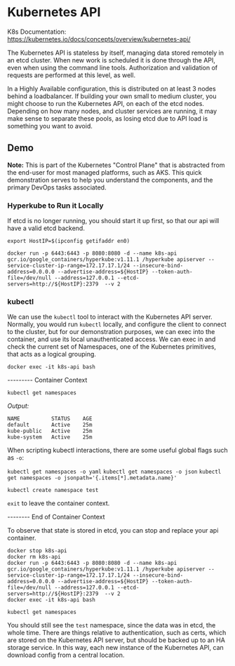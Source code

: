 # Kubernetes API

K8s Documentation: https://kubernetes.io/docs/concepts/overview/kubernetes-api/

The Kubernetes API is stateless by itself, managing data stored remotely in an etcd cluster. When new work is scheduled it is done through the API, even when using the command line tools. Authorization and validation of requests are performed at this level, as well.

In a Highly Available configuration, this is distributed on at least 3 nodes behind a loadbalancer. If building your own small to medium cluster, you might choose to run the Kubernetes API, on each of the etcd nodes. Depending on how many nodes, and cluster services are running, it may make sense to separate these pools, as losing etcd due to API load is something you want to avoid.

## Demo

**Note:** This is part of the Kubernetes "Control Plane" that is abstracted from the end-user for most managed platforms, such as AKS. This quick demonstration serves to help you understand the components, and the primary DevOps tasks associated.

### Hyperkube to Run it Locally

If etcd is no longer running, you should start it up first, so that our api will have a valid etcd backend.

`export HostIP=$(ipconfig getifaddr en0)`

```
docker run -p 6443:6443 -p 8080:8080 -d --name k8s-api gcr.io/google_containers/hyperkube:v1.11.1 /hyperkube apiserver --service-cluster-ip-range=172.17.17.1/24 --insecure-bind-address=0.0.0.0 --advertise-address=${HostIP} --token-auth-file=/dev/null --address=127.0.0.1 --etcd-servers=http://${HostIP}:2379  --v 2
```

### kubectl

We can use the `kubectl` tool to interact with the Kubernetes API server. Normally, you would run `kubectl` locally, and configure the client to connect to the cluster, but for our demonstration purposes, we can exec into the container, and use its local unauthenticated access. We can exec in and check the current set of Namespaces, one of the Kubernetes primitives, that acts as a logical grouping.

`docker exec -it k8s-api bash`

--------- Container Context

`kubectl get namespaces`

*Output:*
```
NAME          STATUS    AGE
default       Active    25m
kube-public   Active    25m
kube-system   Active    25m
```

When scripting kubectl interactions, there are some useful global flags such as `-o`:

`kubectl get namespaces -o yaml`
`kubectl get namespaces -o json`
`kubectl get namespaces -o jsonpath='{.items[*].metadata.name}'`

`kubectl create namespace test`

`exit` to leave the container context.

-------- End of Container Context

To observe that state is stored in etcd, you can stop and replace your api container.

```
docker stop k8s-api
docker rm k8s-api
docker run -p 6443:6443 -p 8080:8080 -d --name k8s-api gcr.io/google_containers/hyperkube:v1.11.1 /hyperkube apiserver --service-cluster-ip-range=172.17.17.1/24 --insecure-bind-address=0.0.0.0 --advertise-address=${HostIP} --token-auth-file=/dev/null --address=127.0.0.1 --etcd-servers=http://${HostIP}:2379  --v 2
docker exec -it k8s-api bash
```

`kubectl get namespaces`

You should still see the `test` namespace, since the data was in etcd, the whole time. There are things relative to authentication, such as certs, which are stored on the Kubernetes API server, but should be backed up to an HA storage service. In this way, each new instance of the Kubernetes API, can download config from a central location.